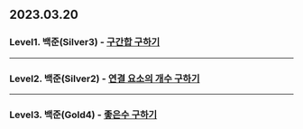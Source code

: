 ## 2023.03.20
### Level1. 백준(Silver3) - [구간합 구하기](https://www.acmicpc.net/problem/11659)
***

### Level2. 백준(Silver2) - [연결 요소의 개수 구하기](https://www.acmicpc.net/problem/11724)
***

### Level3. 백준(Gold4) - [좋은수 구하기](https://www.acmicpc.net/problem/1253)

